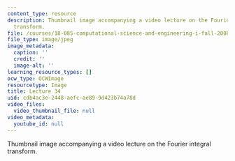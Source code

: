 ```yaml
---
content_type: resource
description: Thumbnail image accompanying a video lecture on the Fourier integral
  transform.
file: /courses/18-085-computational-science-and-engineering-i-fall-2008/cdb4ac3e2448aefcae899d423b74a78d_34.jpg
file_type: image/jpeg
image_metadata:
  caption: ''
  credit: ''
  image-alt: ''
learning_resource_types: []
ocw_type: OCWImage
resourcetype: Image
title: Lecture 34
uid: cdb4ac3e-2448-aefc-ae89-9d423b74a78d
video_files:
  video_thumbnail_file: null
video_metadata:
  youtube_id: null
---
```

Thumbnail image accompanying a video lecture on the Fourier integral transform.

